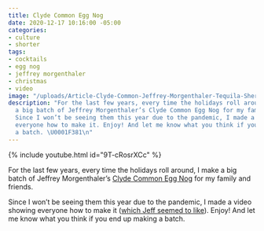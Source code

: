 ```yaml
---
title: Clyde Common Egg Nog
date: 2020-12-17 10:16:00 -05:00
categories:
- culture
- shorter
tags:
- cocktails
- egg nog
- jeffrey morgenthaler
- christmas
- video
image: "/uploads/Article-Clyde-Common-Jeffrey-Morgenthaler-Tequila-Sherry-Egg-Nog-Holiday-Cocktail-Recipe.jpg"
description: "For the last few years, every time the holidays roll around, I make
  a big batch of Jeffrey Morgenthaler’s Clyde Common Egg Nog for my family and friends.
  Since I won’t be seeing them this year due to the pandemic, I made a video showing
  everyone how to make it. Enjoy! And let me know what you think if you end up making
  a batch. \U0001F381\n"
---
```


{% include youtube.html id="9T-cRosrXCc" %}

For the last few years, every time the holidays roll around, I make a big batch of Jeffrey Morgenthaler’s [Clyde Common Egg Nog](https://jeffreymorgenthaler.com/clyde-common-egg-nog/) for my family and friends. 

Since I won’t be seeing them this year due to the pandemic, I made a video showing everyone how to make it ([which Jeff seemed to like](https://twitter.com/jeffmorgen/status/1339346284717645824)). Enjoy! And let me know what you think if you end up making a batch.